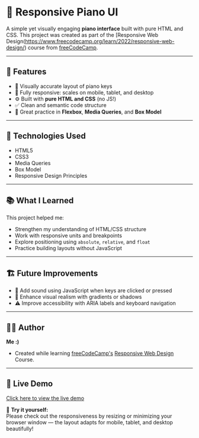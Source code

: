 # 🎹 Responsive Piano UI

A simple yet visually engaging **piano interface** built with pure HTML and CSS. This project was created as part of the [Responsive Web Design(https://www.freecodecamp.org/learn/2022/responsive-web-design/) course from [freeCodeCamp](https://www.freecodecamp.org/).

---

## 🌟 Features

- 🎨 Visually accurate layout of piano keys  
- 📱 Fully responsive: scales on mobile, tablet, and desktop  
- ⚙️ Built with **pure HTML and CSS** (no JS!)  
- ✅ Clean and semantic code structure  
- 🧪 Great practice in **Flexbox**, **Media Queries**, and **Box Model**

---
## 🔧 Technologies Used

- HTML5  
- CSS3  
- Media Queries  
- Box Model  
- Responsive Design Principles

---

## 📚 What I Learned

This project helped me:

- Strengthen my understanding of HTML/CSS structure  
- Work with responsive units and breakpoints  
- Explore positioning using `absolute`, `relative`, and `float`  
- Practice building layouts without JavaScript

---

## 🏗️ Future Improvements

- 🎵 Add sound using JavaScript when keys are clicked or pressed  
- 🎨 Enhance visual realism with gradients or shadows  
- ⚠️ Improve accessibility with ARIA labels and keyboard navigation

---

## 🧑‍💻 Author
**Me :)** 
- Created while learning [freeCodeCamp's](https://www.freecodecamp.org/) [Responsive Web Design](https://www.freecodecamp.org/learn/2022/responsive-web-design/) Course.  
---

## 🔗 Live Demo

[Click here to view the live demo](https://free-code-camp-piano-snowy.vercel.app/)

🧪 **Try it yourself:**  
Please check out the responsiveness by resizing or minimizing your browser window — the layout adapts for mobile, tablet, and desktop beautifully!


